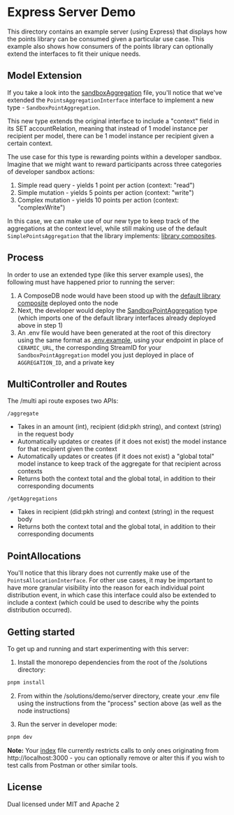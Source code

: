 # Express Server Demo

This directory contains an example server (using Express) that displays how the points library can be consumed given a particular use case. This example also shows how consumers of the points library can optionally extend the interfaces to fit their unique needs.

## Model Extension

If you take a look into the [sandboxAggregation](./composites/sandboxAggregation.graphql) file, you'll notice that we've extended the `PointsAggregationInterface` interface to implement a new type - `SandboxPointAggregation`. 

This new type extends the original interface to include a "context" field in its SET accountRelation, meaning that instead of 1 model instance per recipient per model, there can be 1 model instance per recipient given a certain context.

The use case for this type is rewarding points within a developer sandbox. Imagine that we might want to reward participants across three categories of developer sandbox actions:

1. Simple read query - yields 1 point per action (context: "read")
2. Simple mutation - yields 5 points per action (context: "write")
3. Complex mutation - yields 10 points per action (context: "complexWrite")

In this case, we can make use of our new type to keep track of the aggregations at the context level, while still making use of the default `SimplePointsAggregation` that the library implements: [library composites](../../composites/points/schemas/1-init.graphql).

## Process

In order to use an extended type (like this server example uses), the following must have happened prior to running the server:

1. A ComposeDB node would have been stood up with the [default library composite](../../composites/points/composite.json) deployed onto the node
2. Next, the developer would deploy the [SandboxPointAggregation](./composites/sandboxAggregation.graphql) type (which imports one of the default library interfaces already deployed above in step 1)
3. An .env file would have been generated at the root of this directory using the same format as [.env.example](./.env.example), using your endpoint in place of `CERAMIC_URL`, the corresponding StreamID for your `SandboxPointAggregation` model you just deployed in place of `AGGREGATION_ID`, and a private key

## MultiController and Routes

The /multi api route exposes two APIs:

`/aggregate`

- Takes in an amount (int), recipient (did:pkh string), and context (string) in the request body
- Automatically updates or creates (if it does not exist) the model instance for that recipient given the context
- Automatically updates or creates (if it does not exist) a "global total" model instance to keep track of the aggregate for that recipient across contexts
- Returns both the context total and the global total, in addition to their corresponding documents

`/getAggregations`

- Takes in recipient (did:pkh string) and context (string) in the request body
- Returns both the context total and the global total, in addition to their corresponding documents

## PointAllocations

You'll notice that this library does not currently make use of the `PointsAllocationInterface`. For other use cases, it may be important to have more granular visibility into the reason for each individual point distribution event, in which case this interface could also be extended to include a context (which could be used to describe why the points distribution occurred).

## Getting started

To get up and running and start experimenting with this server:

1. Install the monorepo dependencies from the root of the /solutions directory:

```bash
pnpm install
```

2. From within the /solutions/demo/server directory, create your .env file using the instructions from the "process" section above (as well as the node instructions)

3. Run the server in developer mode:

```bash
pnpm dev
```

**Note:** Your [index](./src/index.ts) file currently restricts calls to only ones originating from http://localhost:3000 - you can optionally remove or alter this if you wish to test calls from Postman or other similar tools.

## License

Dual licensed under MIT and Apache 2
